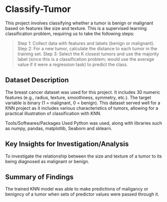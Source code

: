 # Classify-Tumor
This project involves classifying whether a tumor is benign or malignant based on features like size and texture. This is a supervised learning classification problem, requiring us to take the following steps:

> Step 1: Collect data with features and labels (benign or malignant). 
> Step 2: For a new tumor, calculate the distance to each tumor in the training set. 
> Step 3: Select the K closest tumors and use the majority label (since this is a classification problem; would use the average value if it were a regression task) to predict the class.

## Dataset Description
The breast cancer dataset was used for this project.
It includes 30 numeric features (e.g., radius, texture, smoothness, symmetry, etc.).
The target variable is binary (1 = malignant, 0 = benign).
This dataset served well for a KNN project as it includes various characteristics of tumors, allowing for a practical illustration of classification with KNN.

Tools/Softwares/Packages Used
Python was used, along with libraries such as numpy, pandas, matplotlib, Seaborn and sklearn.

## Key Insights for Investigation/Analysis
To investigate the relationship between the size and texture of a tumor to its being diagnosed as malignant or benign.

## Summary of Findings
The trained KNN model was able to make predictions of maligancy or benigncy of a tumor when sets of predictor values were passed through it.

